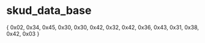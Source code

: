 # skud_data_base
{ 0x02, 0x34, 0x45, 0x30, 0x30, 0x42, 0x32, 0x42, 0x36, 0x43, 0x31, 0x38, 0x42, 0x03 }
